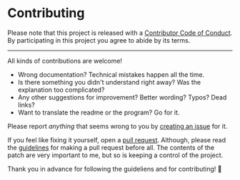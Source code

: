 # Contributing

Please note that this project is released with a
[Contributor Code of Conduct](CODE_OF_CONDUCT.md). By participating in this
project you agree to abide by its terms.

---

All kinds of contributions are welcome!

- Wrong documentation? Technical mistakes happen all the time.
- Is there something you didn't understand right away? Was the explanation too
  complicated?
- Any other suggestions for improvement? Better wording? Typos? Dead links?
- Want to translate the readme or the program? Go for it.

Please report _anything_ that seems wrong to you by
[creating an issue](https://github.com/AsleyR/Data-Visualizer/issues) for it.

If you feel like fixing it yourself, open a
[pull request](https://help.github.com/categories/collaborating-with-issues-and-pull-requests). Although, please read the [guidelines](PULL_REQUEST_TEMPLATE.md) for making a pull request before all. The contents of the patch are very important to me, but so is keeping a control of the project. 

Thank you in advance for following the guideliens and for contributing! 🎉
